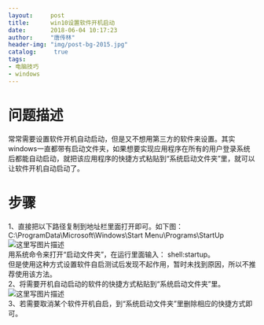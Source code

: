 ```yaml
---
layout:		post
title: 		win10设置软件开机启动
date: 		2018-06-04 10:17:23
author:		"唐传林"
header-img: "img/post-bg-2015.jpg"
catalog:	 true
tags:
- 电脑技巧
- windows
---
```

#  问题描述

常常需要设置软件开机自动启动，但是又不想用第三方的软件来设置。其实windows一直都带有启动文件夹，如果想要实现应用程序在所有的用户登录系统后都能自动启动，就把该应用程序的快捷方式粘贴到“系统启动文件夹”里，就可以让软件开机自动启动了。

#  步骤

1、直接把以下路径复制到地址栏里面打开即可。如下图：  
C:\ProgramData\Microsoft\Windows\Start Menu\Programs\StartUp  
![这里写图片描述](http://img-blog.csdn.net/20180604100018530?watermark/2/text/aHR0cHM6Ly9ibG9nLmNzZG4ubmV0L1RhbmdfQ2h1YW5saW4=/font/5a6L5L2T/fontsize/400/fill/I0JBQkFCMA==/dissolve/70)  
用系统命令来打开“启动文件夹”，在运行里面输入： shell:startup。  
但是使用这种方式设置软件自启测试后发现不起作用，暂时未找到原因，所以不推荐使用该方法。  
2、将需要开机自动启动的软件的快捷方式粘贴到“系统启动文件夹”里。  
![这里写图片描述](http://img-blog.csdn.net/20180604100910751?watermark/2/text/aHR0cHM6Ly9ibG9nLmNzZG4ubmV0L1RhbmdfQ2h1YW5saW4=/font/5a6L5L2T/fontsize/400/fill/I0JBQkFCMA==/dissolve/70)  
3、若需要取消某个软件开机自启，到“系统启动文件夹”里删除相应的快捷方式即可。


